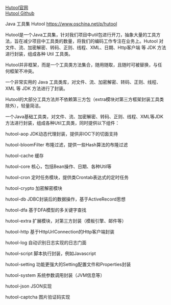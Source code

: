 [Hutool官网](https://www.hutool.cn/)  
[Hutool Github](https://github.com/looly/hutool/)


Java 工具集 Hutool
https://www.oschina.net/p/hutool

Hutool是一个Java工具集，针对我们项目中util包进行开刀，抽象大量的工具方法，旨在减少项目中工具类的数量，将我们的编码工作专注在业务上。Hutool 对文件、流、加密解密、转码、正则、线程、XML、日期、Http客户端 等 JDK 方法进行封装，组成各种 Util 工具类。

Hutool并非框架，而是一个工具类方法集合，随用随取，且随时可被替换，与任何框架不冲突。

一个非常实用的 Java 工具类库，对文件、流、加密解密、转码、正则、线程、XML 等 JDK 方法进行了封装。

Hutool的大部分工具方法并不依赖第三方包（extra模块对第三方框架封装工具类除外），轻量简洁。



一个Java基础工具类，对文件、流、加密解密、转码、正则、线程、XML等JDK方法进行封装，组成各种Util工具类，同时提供以下组件：

hutool-aop JDK动态代理封装，提供非IOC下的切面支持

hutool-bloomFilter 布隆过滤，提供一些Hash算法的布隆过滤

hutool-cache 缓存

hutool-core 核心，包括Bean操作、日期、各种Util等

hutool-cron 定时任务模块，提供类Crontab表达式的定时任务

hutool-crypto 加密解密模块

hutool-db JDBC封装后的数据操作，基于ActiveRecord思想

hutool-dfa 基于DFA模型的多关键字查找

hutool-extra 扩展模块，对第三方封装（模板引擎、邮件等）

hutool-http 基于HttpUrlConnection的Http客户端封装

hutool-log 自动识别日志实现的日志门面

hutool-script 脚本执行封装，例如Javascript

hutool-setting 功能更强大的Setting配置文件和Properties封装

hutool-system 系统参数调用封装（JVM信息等）

hutool-json JSON实现

hutool-captcha 图片验证码实现



